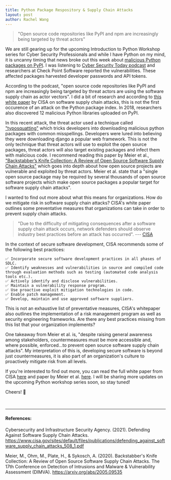 ```yaml
---
title: Python Package Respository & Supply Chain Attacks 
layout: post
author: Rachel Wang
---
```


>"Open source code repositories like PyPI and npm are increasingly being targeted by threat actors"

We are still gearing up for the upcoming Introduction to Python Workshop series for Cyber Security Professionals and while I have Python on my mind, it is uncanny timing that news broke out this week
about [malicious Python packages on PyPI](https://thehackernews.com/2022/08/10-credential-stealing-python-libraries.html). I was listening to [Cyber Security Today podcast](https://www.itworldcanada.com/article/cyber-security-today-august-10-2022-bad-apps-are-found-in-the-pypi-repository-six-backdoors-are-used-in-a-gangs-cyber-attacks-a-new-botnet-found-and-more/497104) and researchers at Check Point Software reported the vulnerabilities. These affected packages harvested developer passwords and API tokens.

According to the podcast, "open source code repositories like PyPI and npm are increasingly being targeted by threat actors are using the software supply chain as actor vectors". I did a bit of research and according to [this white paper](https://www.cisa.gov/sites/default/files/publications/defending_against_software_supply_chain_attacks_508_1.pdf) by CISA on software supply chain attacks, this is not the first occurence of an attack on the Python package index. In 2018, researchers also discovered 12 malicious Python libraries uploaded on PyPI.

In this recent attack, the threat actor used a technique called ["typosquatting"](https://www.kaspersky.com/resource-center/definitions/what-is-typosquatting) which tricks developers into downloading malicious python packages with common misspellings. Developers were lured into believing they were downloading django a popular web framework. This is not the only technique that threat actors will use to exploit the open source packages, threat actors will also target existing packages and infect them with malicious code. I recommend reading this paper by Meier et al., ["Backstabber’s Knife Collection: A Review of Open Source Software Supply Chain Attacks"](https://arxiv.org/abs/2005.09535) which goes into depth about how open source projects are vulnerable and exploited by threat actors. Meier et al. state that a "single open source package may be required by several thousands of open source software projects which make open source packages a popular target for software supply chain attacks". 

I wanted to find out more about what this means for organizations. How do we mitigate risk in software supply chain attacks? CISA's white paper outlines some preventative measures that organizations can take in order to prevent supply chain attacks. 


>"Due to the difficulty of mitigating consequences after a software supply chain attack occurs, network defenders should observe industry best practices before an attack has occurred". --- [CISA](https://www.cisa.gov/sites/default/files/publications/defending_against_software_supply_chain_attacks_508_1.pdf)


In the context of secure software development, CISA recommends some of the following best practices:

    ✅ Incorporate secure software development practices in all phases of SDLC.
    ✅ Identify weaknesses and vulnerabilities in source and compiled code through evaluation methods such as testing (automated code analysis tools etc.).
    ✅ Actively identify and disclose vulnerabilities.
    ✅ Maintain a vulnerability response program.
    ✅ Use proactive exploit mitigation technologies in code.
    ✅ Enable patch management.
    ✅ Develop, maintain and use approved software suppliers.


This is not an exhaustive list of preventative measures, CISA's whitepaper also outlines the implementation of a risk management program as well as security engineering frameworks. Are there any best practices missing from this list that your organization implements? 

One takeaway from Meier et al. is, "despite raising general awareness among stakeholders, countermeasures must be more accessible and, where possible, enforced...to prevent open source software supply chain attacks". My interpretation of this is, developing secure software is beyond just countermeasures, it is also part of an organization's culture to proactively mitigate risk from all levels.

If you're interested to find out more, you can read the full white paper from CISA [here](https://www.cisa.gov/sites/default/files/publications/defending_against_software_supply_chain_attacks_508_1.pdf) and paper by Meier et al. [here](https://arxiv.org/abs/2005.09535). I will be sharing more updates on the upcoming Python workshop series soon, so stay tuned! 

Cheers! 👋

<br>

----

#### References:

Cybersecurity and Infrastructure Security Agency. (2021). Defending Against Software Supply Chain Attacks. https://www.cisa.gov/sites/default/files/publications/defending_against_software_supply_chain_attacks_508_1.pdf

Meier, M., Ohm, M., Plate, H., & Sykosch, A. (2020). Backstabber's Knife Collection: A Review of Open Source Software Supply Chain Attacks. The 17th Conference on Detection of Intrusions and Malware & Vulnerability Assessment (DIMVA). https://arxiv.org/abs/2005.09535
